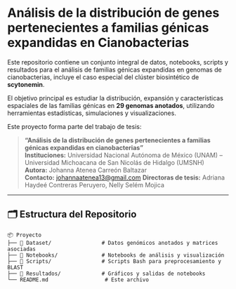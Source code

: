 # Análisis de la distribución de genes pertenecientes a  familias génicas expandidas en Cianobacterias

Este repositorio contiene un conjunto integral de datos, notebooks, scripts y resultados para el análisis de familias génicas expandidas en genomas de cianobacterias, incluye el caso especial del clúster biosintético de **scytonemin**.

El objetivo principal es estudiar la distribución, expansión y características espaciales de las  familias génicas en **29 genomas anotados**, utilizando herramientas estadísticas, simulaciones y visualizaciones.

Este proyecto forma parte del trabajo de tesis:

> **“Análisis de la distribución de genes pertenecientes a familias génicas expandidas en cianobacterias”**  
> **Instituciones:** Universidad Nacional Autónoma de México (UNAM) – Universidad Michoacana de San Nicolás de Hidalgo (UMSNH)  
> **Autora:** Johanna Atenea Carreón Baltazar  
>  **Contacto:** johannaatenea13@gmail.com
>  **Directoras de tesis:** Adriana Haydeé Contreras Peruyero, Nelly Selém Mojica

---

## 🗂️ Estructura del Repositorio

```plaintext
📦 Proyecto
├── 📁 Dataset/                # Datos genómicos anotados y matrices asociadas
├── 📁 Notebooks/              # Notebooks de análisis y visualización
├── 📁 Scripts/                # Scripts Bash para preprocesamiento y BLAST
├── 📁 Resultados/             # Gráficos y salidas de notebooks
└── README.md                  # Este archivo

